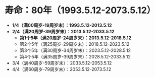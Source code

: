 # 寿命：80年（1993.5.12-2073.5.12）

* **1/4（满00周岁-19周岁末）：1993.5.12-2013.5.12**
* **2/4（满20周岁-39周岁末）：2013.5.12-2033.5.12**
	* **第1个5年（满20周岁-24周岁末）：2013.5.12-2018.5.12**
	* 第2个5年（满25周岁-29周岁末）：2018.5.12-2023.5.12
	* 第3个5年（满30周岁-34周岁末）：2023.5.12-2028.5.12
	* 第4个5年（满35周岁-39周岁末）：2028.5.12-2033.5.12
* 3/4（满40周岁-59周岁末）：2033.5.12-2053.5.12
* 4/4（满60周岁-79周岁末）：2053.5.12-2073.5.12